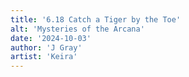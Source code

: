 ```yaml
---
title: '6.18 Catch a Tiger by the Toe'
alt: 'Mysteries of the Arcana'
date: '2024-10-03'
author: 'J Gray'
artist: 'Keira'
---
```

